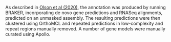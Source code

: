 [//]: # (Created by ./bin/manage_files.pl from ./species/Hymenolepis_microstoma/PRJEB124/Hymenolepis_microstoma_PRJEB124.annotation.html on Thu Jun 11 13:44:32 2020)
As described in [Olson et al (2020)](https://europepmc.org/article/MED/33167983), the annotation was produced by running BRAKER, incorporating de novo gene predictions and RNASeq alignments, predicted on an unmasked assembly. The resulting predictions were then clustered using OrthoMCL and repeated predictions in low-complexity and repeat regions manually removed. A number of gene models were manually curated using Apollo.
